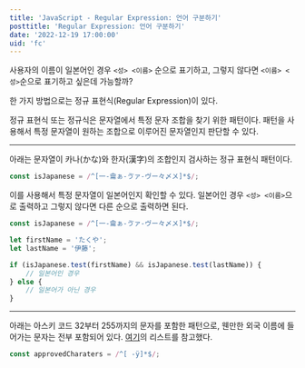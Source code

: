 ```yaml
---
title: 'JavaScript - Regular Expression: 언어 구분하기'
posttitle: 'Regular Expression: 언어 구분하기'
date: '2022-12-19 17:00:00'
uid: 'fc'
---
```


사용자의 이름이 일본어인 경우 `<성> <이름>` 순으로 표기하고, 그렇지 않다면 `<이름> <성>`순으로 표기하고 싶은데 가능할까?

한 가지 방법으로는 정규 표현식(Regular Expression)이 있다.

정규 표현식 또는 정규식은 문자열에서 특정 문자 조합을 찾기 위한 패턴이다. 패턴을 사용해서 특정 문자열이 원하는 조합으로 이루어진 문자열인지 판단할 수 있다.

---

아래는 문자열이 카나(かな)와 한자(漢字)의 조합인지 검사하는 정규 표현식 패턴이다.

```js
const isJapanese = /^[一-龠ぁ-ゔァ-ヴー々〆〤]*$/;
```

이를 사용해서 특정 문자열이 일본어인지 확인할 수 있다. 일본어인 경우 `<성> <이름>`으로 출력하고 그렇지 않다면 다른 순으로 출력하면 된다.

```js
const isJapanese = /^[一-龠ぁ-ゔァ-ヴー々〆〤]*$/;

let firstName = 'たくや';
let lastName = '伊藤';

if (isJapanese.test(firstName) && isJapanese.test(lastName)) {
    // 일본어인 경우
} else {
    // 일본어가 아닌 경우
}
```

---

아래는 아스키 코드 32부터 255까지의 문자를 포함한 패턴으로, 웬만한 외국 이름에 들어가는 문자는 전부 포함되어 있다. [여기](https://grad.ucla.edu/gasaa/etd/specialcharacters.pdf)의 리스트를 참고했다.

```js
const approvedCharaters = /^[ -ÿ]*$/;
```

